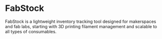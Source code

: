 # FabStock
FabStock is a lightweight inventory tracking tool designed for makerspaces and fab labs, starting with 3D printing filament management and scalable to all types of consumables.
